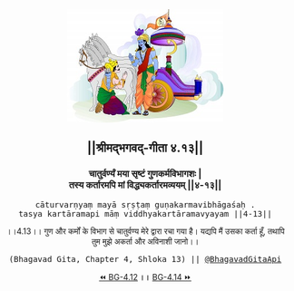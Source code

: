 <center><img src="../../asset/BG.png" alt="#API #bhagavadgitaapi #slok #nodejs #js #api #gitaapi #krishna #hinduism #vedic #ISKCON #shreemadbhagavadgita #technology"/>
<h2>||श्रीमद्‍भगवद्‍-गीता ४.१३||</h2>
<h3>चातुर्वर्ण्यं मया सृष्टं गुणकर्मविभागशः |<br/>तस्य कर्तारमपि मां विद्ध्यकर्तारमव्ययम् ||४-१३||</h3>
<pre>cāturvarṇyaṃ mayā sṛṣṭaṃ guṇakarmavibhāgaśaḥ .<br/>tasya kartāramapi māṃ viddhyakartāramavyayam ||4-13||</pre>
<p>।।4.13।। गुण और कर्मों के विभाग से चातुर्वण्य मेरे द्वारा रचा गया है। यद्यपि मैं उसका कर्ता हूँ, तथापि तुम मुझे अकर्ता और अविनाशी जानो।।</p>
<pre>(Bhagavad Gita, Chapter 4, Shloka 13) || <a href="https://twitter.com/bhagavadgitaapi">@BhagavadGitaApi</a></pre><a href="../../4/12">⏪  BG-4.12</a><b>        ।।        </b><a href="../../4/14">BG-4.14  ⏩</a></center></center>